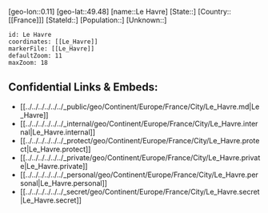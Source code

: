 ﻿---
location: [49.48,0.11]
mapzoom: [7,12] 
mapmarker: city 
type: City
tags:
- geo/City


SpocWebEntityId: 31893
isDeleted: false
confidential: public

---
[geo-lon::0.11]
[geo-lat::49.48]
[name::Le Havre]
[State::]
[Country::[[France]]]
[StateId::]
[Population::]
[Unknown::]


```leaflet
id: Le Havre
coordinates: [[Le_Havre]]
markerFile: [[Le_Havre]]
defaultZoom: 11 
maxZoom: 18
```


## Confidential Links & Embeds: 
- [[../../../../../../_public/geo/Continent/Europe/France/City/Le_Havre.md|Le_Havre]] 
- [[../../../../../../_internal/geo/Continent/Europe/France/City/Le_Havre.internal|Le_Havre.internal]] 
- [[../../../../../../_protect/geo/Continent/Europe/France/City/Le_Havre.protect|Le_Havre.protect]] 
- [[../../../../../../_private/geo/Continent/Europe/France/City/Le_Havre.private|Le_Havre.private]] 
- [[../../../../../../_personal/geo/Continent/Europe/France/City/Le_Havre.personal|Le_Havre.personal]] 
- [[../../../../../../_secret/geo/Continent/Europe/France/City/Le_Havre.secret|Le_Havre.secret]] 
